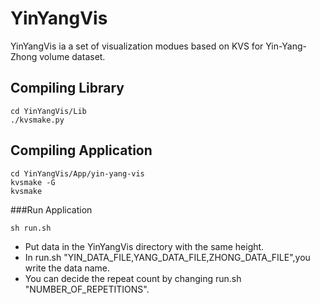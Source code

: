 # YinYangVis
YinYangVis ia a set of visualization modues based on KVS for Yin-Yang-Zhong volume dataset.

## Compiling Library
```
cd YinYangVis/Lib
./kvsmake.py
```

## Compiling Application
```
cd YinYangVis/App/yin-yang-vis
kvsmake -G
kvsmake 
```
###Run Application
```
sh run.sh
```
+ Put data in the YinYangVis directory with the same height.
+ In run.sh "YIN_DATA_FILE,YANG_DATA_FILE,ZHONG_DATA_FILE",you write the data name.
+ You can decide the repeat count by changing run.sh "NUMBER_OF_REPETITIONS".
